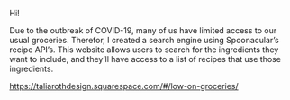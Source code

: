 Hi!

Due to the outbreak of COVID-19, many of us have limited access to our usual groceries. Therefor, I created a search engine using Spoonacular’s recipe API’s. This website allows users to search for the ingredients they want to include, and they’ll have access to a list of recipes that use those ingredients.


https://taliarothdesign.squarespace.com/#/low-on-groceries/